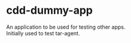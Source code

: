 # cdd-dummy-app

An application to be used for testing other apps.  
Initially used to test tar-agent.  






